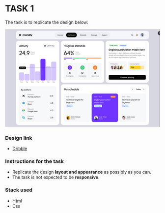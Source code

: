 # TASK 1

The task is to replicate the design below:

![Design](./Asset/task.png)

### Design link

- [Dribble](https://dribbble.com/shots/23949154-Mondly-UX-UI-Dashboard-Design-for-Language-Learning-Platform)

### Instructions for the task

- Replicate the design  **layout and appearance** as possibly as you can.
- The task is not expected to be **responsive**.

### Stack used

- Html
- Css
